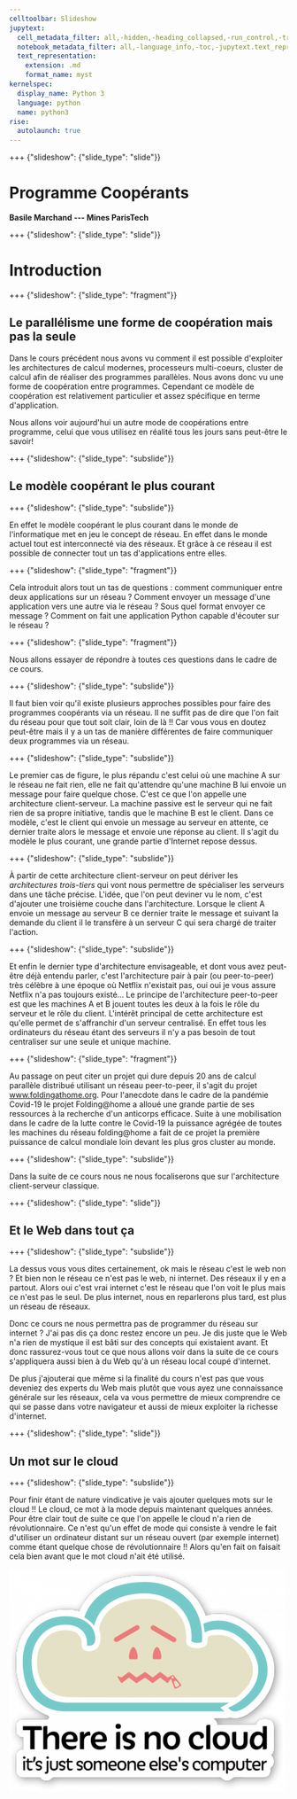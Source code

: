 ```yaml
---
celltoolbar: Slideshow
jupytext:
  cell_metadata_filter: all,-hidden,-heading_collapsed,-run_control,-trusted
  notebook_metadata_filter: all,-language_info,-toc,-jupytext.text_representation.jupytext_version,-jupytext.text_representation.format_version
  text_representation:
    extension: .md
    format_name: myst
kernelspec:
  display_name: Python 3
  language: python
  name: python3
rise:
  autolaunch: true
---
```


+++ {"slideshow": {"slide_type": "slide"}}

# Programme Coopérants


**Basile Marchand --- Mines ParisTech**

+++ {"slideshow": {"slide_type": "slide"}}

# Introduction

+++ {"slideshow": {"slide_type": "fragment"}}

## Le parallélisme une forme de coopération mais pas la seule

Dans le cours précédent nous avons vu comment il est possible d'exploiter les architectures de calcul modernes, processeurs multi-coeurs, cluster de calcul afin de réaliser des programmes parallèles. Nous avons donc vu une forme de coopération entre programmes. Cependant ce modèle de coopération est relativement particulier et assez spécifique en terme d'application.  

Nous allons voir aujourd'hui un autre mode de coopérations entre programme, celui que vous utilisez en réalité tous les jours sans peut-être le savoir!

+++ {"slideshow": {"slide_type": "subslide"}}

## Le modèle coopérant le plus courant

+++ {"slideshow": {"slide_type": "subslide"}}

En effet le modèle coopérant le plus courant dans le monde de l'informatique met en jeu le concept de réseau. En effet dans le monde actuel tout est interconnecté via des réseaux. Et grâce à ce réseau il est possible de connecter tout un tas d'applications entre elles.

+++ {"slideshow": {"slide_type": "fragment"}}

Cela introduit alors tout un tas de questions : comment communiquer entre deux applications sur un réseau ? Comment envoyer un message d'une application vers une autre via le réseau ? Sous quel format envoyer ce message ? Comment on fait une application Python capable d'écouter sur le réseau ?

+++ {"slideshow": {"slide_type": "fragment"}}

Nous allons essayer de répondre à toutes ces questions dans le cadre de ce cours.

+++ {"slideshow": {"slide_type": "subslide"}}

Il faut bien voir qu'il existe plusieurs approches possibles pour faire des programmes coopérants via un réseau. Il ne suffit pas de dire que l'on fait du réseau pour que tout soit clair, loin de là !! Car vous vous en doutez peut-être mais il y a un tas de manière différentes de faire communiquer deux programmes via un réseau.

+++ {"slideshow": {"slide_type": "subslide"}}

Le premier cas de figure, le plus répandu c'est celui où une machine A sur le réseau ne fait rien, elle ne fait qu'attendre qu'une machine B lui envoie un message pour faire quelque chose. C'est ce que l'on appelle une architecture client-serveur. La machine passive est le serveur qui ne fait rien de sa propre initiative, tandis que le machine B est le client. Dans ce modèle, c'est le client qui envoie un message au serveur en attente, ce dernier traite alors le message et envoie une réponse au client. Il s'agit du modèle le plus courant, une grande partie d'Internet repose dessus.

+++ {"slideshow": {"slide_type": "subslide"}}

À partir de cette architecture client-serveur on peut dériver les *architectures trois-tiers* qui vont nous permettre de spécialiser les serveurs dans une tâche précise. L'idée, que l'on peut deviner vu le nom, c'est d'ajouter une troisième couche dans l'architecture. Lorsque le client A envoie un message au serveur B ce dernier traite le message et suivant la demande du client il le transfère à un serveur C qui sera chargé de traiter l'action.

+++ {"slideshow": {"slide_type": "subslide"}}

Et enfin le dernier type d'architecture envisageable, et dont vous avez peut-être déjà entendu parler, c'est l'architecture pair à pair (ou peer-to-peer) très célèbre à une époque où Netflix n'existait pas, oui oui je vous assure Netflix n'a pas toujours existé... Le principe de l'architecture peer-to-peer est que les machines A et B jouent toutes les deux à la fois le rôle du serveur et le rôle du client. L'intérêt principal de cette architecture est qu'elle permet de s'affranchir d'un serveur centralisé. En effet tous les ordinateurs du réseau étant des serveurs il n'y a pas besoin de tout centraliser sur une seule et unique machine.

+++ {"slideshow": {"slide_type": "fragment"}}

Au passage on peut citer un projet qui dure depuis 20 ans de calcul parallèle distribué utilisant un réseau peer-to-peer, il s'agit du projet www.foldingathome.org. Pour l'anecdote dans le cadre de la pandémie Covid-19 le projet Folding@home a alloué une grande partie de ses ressources à la recherche d'un anticorps efficace. Suite à une mobilisation dans le cadre de la lutte contre le Covid-19 la puissance agrégée de toutes les machines du réseau folding@home a fait de ce projet la première puissance de calcul mondiale loin devant les plus gros cluster au monde.

+++ {"slideshow": {"slide_type": "subslide"}}

Dans la suite de ce cours nous ne nous focaliserons que sur l'architecture client-serveur classique.

+++ {"slideshow": {"slide_type": "slide"}}

## Et le Web dans tout ça

+++ {"slideshow": {"slide_type": "subslide"}}

La dessus vous vous dites certainement, ok mais le réseau c'est le web non ? Et bien non le réseau ce n'est pas le web, ni internet. Des réseaux il y en a partout. Alors oui c'est vrai internet c'est le réseau que l'on voit le plus mais ce n'est pas le seul. De plus internet, nous en reparlerons plus tard, est plus un réseau de réseaux. 

Donc ce cours ne nous permettra pas de programmer du réseau sur internet ? J'ai pas dis ça donc restez encore un peu. Je dis juste que le Web n'a rien de mystique il est bâti sur des concepts qui existaient avant. Et donc rassurez-vous tout ce que nous allons voir dans la suite de ce cours s'appliquera aussi bien à du Web qu'à un réseau local coupé d'internet. 

De plus j'ajouterai que même si la finalité du cours n'est pas que vous deveniez des experts du Web mais plutôt que vous ayez une connaissance générale sur les réseaux, cela va vous permettre de mieux comprendre ce qui se passe dans votre navigateur et aussi de mieux exploiter la richesse d'internet.

+++ {"slideshow": {"slide_type": "slide"}}

## Un mot sur le cloud

+++ {"slideshow": {"slide_type": "subslide"}}

Pour finir étant de nature vindicative je vais ajouter quelques mots sur le cloud !! Le cloud, ce mot à la mode depuis maintenant quelques années. Pour être clair tout de suite ce que l'on appelle le cloud n'a rien de révolutionnaire. Ce n'est qu'un effet de mode qui consiste à vendre le fait d'utiliser un ordinateur distant sur un réseau ouvert (par exemple internet) comme étant quelque chose de révolutionnaire !! Alors qu'en fait on faisait cela bien avant que le mot cloud n'ait été utilisé.

<img src="media/nocloud.png" style="margin-left: auto; margin-right: auto">
